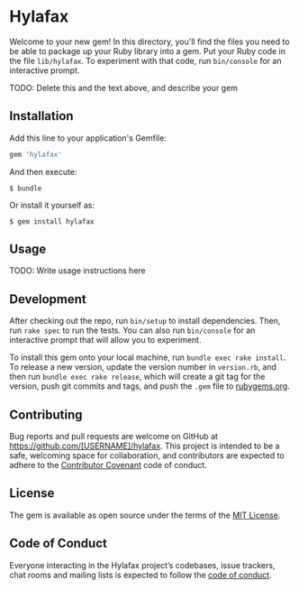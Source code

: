# Hylafax

Welcome to your new gem! In this directory, you'll find the files you need to be able to package up your Ruby library into a gem. Put your Ruby code in the file `lib/hylafax`. To experiment with that code, run `bin/console` for an interactive prompt.

TODO: Delete this and the text above, and describe your gem

## Installation

Add this line to your application's Gemfile:

```ruby
gem 'hylafax'
```

And then execute:

    $ bundle

Or install it yourself as:

    $ gem install hylafax

## Usage

TODO: Write usage instructions here

## Development

After checking out the repo, run `bin/setup` to install dependencies. Then, run `rake spec` to run the tests. You can also run `bin/console` for an interactive prompt that will allow you to experiment.

To install this gem onto your local machine, run `bundle exec rake install`. To release a new version, update the version number in `version.rb`, and then run `bundle exec rake release`, which will create a git tag for the version, push git commits and tags, and push the `.gem` file to [rubygems.org](https://rubygems.org).

## Contributing

Bug reports and pull requests are welcome on GitHub at https://github.com/[USERNAME]/hylafax. This project is intended to be a safe, welcoming space for collaboration, and contributors are expected to adhere to the [Contributor Covenant](http://contributor-covenant.org) code of conduct.

## License

The gem is available as open source under the terms of the [MIT License](http://opensource.org/licenses/MIT).

## Code of Conduct

Everyone interacting in the Hylafax project’s codebases, issue trackers, chat rooms and mailing lists is expected to follow the [code of conduct](https://github.com/[USERNAME]/hylafax/blob/master/CODE_OF_CONDUCT.md).
